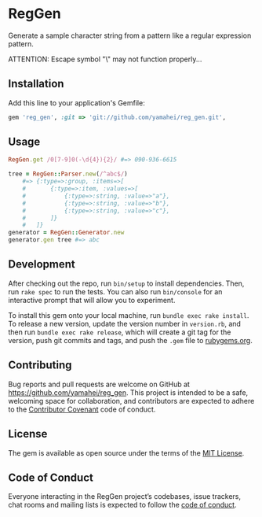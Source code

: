 # RegGen

Generate a sample character string from a pattern like a regular expression pattern.

ATTENTION: Escape symbol "\\" may not function properly...

## Installation

Add this line to your application's Gemfile:

```ruby
gem 'reg_gen', :git => 'git://github.com/yamahei/reg_gen.git',
```

## Usage

```ruby
RegGen.get /0[7-9]0(-\d{4}){2}/ #=> 090-936-6615

tree = RegGen::Parser.new(/^abc$/)
    #=> {:type=>:group, :items=>[
    #       {:type=>:item, :values=>[
    #           {:type=>:string, :value=>"a"},
    #           {:type=>:string, :value=>"b"},
    #           {:type=>:string, :value=>"c"},
    #       ]}
    #   ]}
generator = RegGen::Generator.new
generator.gen tree #=> abc
```

## Development

After checking out the repo, run `bin/setup` to install dependencies. Then, run `rake spec` to run the tests. You can also run `bin/console` for an interactive prompt that will allow you to experiment.

To install this gem onto your local machine, run `bundle exec rake install`. To release a new version, update the version number in `version.rb`, and then run `bundle exec rake release`, which will create a git tag for the version, push git commits and tags, and push the `.gem` file to [rubygems.org](https://rubygems.org).

## Contributing

Bug reports and pull requests are welcome on GitHub at https://github.com/yamahei/reg_gen. This project is intended to be a safe, welcoming space for collaboration, and contributors are expected to adhere to the [Contributor Covenant](http://contributor-covenant.org) code of conduct.

## License

The gem is available as open source under the terms of the [MIT License](https://opensource.org/licenses/MIT).

## Code of Conduct

Everyone interacting in the RegGen project’s codebases, issue trackers, chat rooms and mailing lists is expected to follow the [code of conduct](https://github.com/yamahei/reg_gen/blob/master/CODE_OF_CONDUCT.md).
